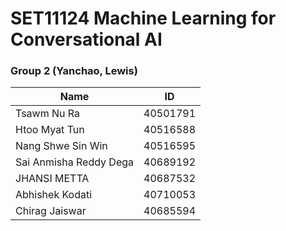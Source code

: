 # SET11124 Machine Learning for Conversational AI
### Group 2 (Yanchao, Lewis)

| Name                   | ID       |
|------------------------|----------|
| Tsawm Nu Ra            | 40501791 |
| Htoo Myat Tun          | 40516588 |
| Nang Shwe Sin Win      | 40516595 |
| Sai Anmisha Reddy Dega | 40689192 |
| JHANSI METTA           | 40687532 |
| Abhishek Kodati        | 40710053 |
| Chirag Jaiswar         | 40685594 |

